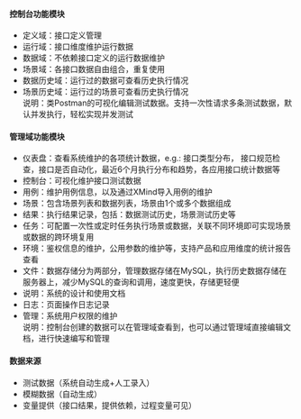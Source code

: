 #### 控制台功能模块
- 定义域：接口定义管理
- 运行域：接口维度维护运行数据
- 数据域：不依赖接口定义的运行数据维护  
- 场景域：各接口数据自由组合，重复使用
- 数据历史域：运行过的数据可查看历史执行情况  
- 场景历史域：运行过的场景可查看历史执行情况  
说明：类Postman的可视化编辑测试数据。支持一次性请求多条测试数据，默认并发执行，轻松实现并发测试

#### 管理域功能模块
- 仪表盘：查看系统维护的各项统计数据，e.g.: 接口类型分布， 接口规范检查，接口是否自动化，最近6个月执行分布和趋势，各应用接口统计数据等
- 控制台：可视化维护接口测试数据
- 用例：维护用例信息，以及通过XMind导入用例的维护
- 场景：包含场景列表和数据列表，场景由1个或多个数据组成
- 结果：执行结果记录，包括：数据测试历史，场景测试历史等
- 任务：可配置一次性或定时任务执行场景或数据，关联不同环境即可实现场景或数据的跨环境复用
- 环境：鉴权信息的维护，公用参数的维护等，支持产品和应用维度的统计报告查看
- 文件：数据存储分为两部分，管理数据存储在MySQL，执行历史数据存储在服务器上，减少MySQL的查询和调用，速度更快，存储更轻便
- 说明：系统的设计和使用文档
- 日志：页面操作日志记录
- 管理：系统用户权限的维护  
说明：控制台创建的数据可以在管理域查看到，也可以通过管理域直接编辑文档，进行快速编写和管理

#### 数据来源
- 测试数据（系统自动生成+人工录入）
- 模糊数据（自动生成）
- 变量提供（接口结果，提供依赖，过程变量可见）
